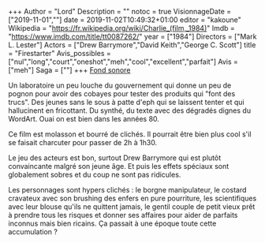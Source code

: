 +++
Author = "Lord"
Description = ""
notoc = true
VisionnageDate = ["2019-11-01",""]
date = 2019-11-02T10:49:32+01:00
editor = "kakoune"
Wikipedia = "https://fr.wikipedia.org/wiki/Charlie_(film,_1984)"
Imdb = "https://www.imdb.com/title/tt0087262/"
year = ["1984"]
Directors = ["Mark L. Lester"]
Actors = ["Drew Barrymore","David Keith","George C. Scott"]
title = "Firestarter"
Avis_possibles = ["nul","long","court","oneshot","meh","cool","excellent","parfait"]
Avis = ["meh"] 
Saga = [""]
+++
[Fond sonore](https://invidio.us/watch?v=xOHpXiDFlbA)

Un laboratoire un peu louche du gouvernement qui donne un peu de pognon pour avoir des cobayes pour tester des produits qui "font des trucs".
Des jeunes sans le sous à patte d'eph qui se laissent tenter et qui hallucinent en fricottant.
Du synthé, du texte avec des dégradés dignes du WordArt.
Ouai on est bien dans les années 80.

Ce film est molasson et bourré de clichés.
Il pourrait être bien plus cool s'il se faisait charcuter pour passer de 2h à 1h30.

Le jeu des acteurs est bon, surtout Drew Barrymore qui est plutôt convaincante malgré son jeune âge.
Et puis les effets spéciaux sont globalement sobres et du coup ne sont pas ridicules.

Les personnages sont hypers clichés : le borgne manipulateur, le costard cravateux avec son brushing des enfers en pure pourriture, les scientifiques avec leur blouse qu'ils ne quittent jamais, le gentil couple de petit vieux prêt à prendre tous les risques et donner ses affaires pour aider de parfaits inconnus mais bien ricains.
Ça passait à une époque toute cette accumulation ?

